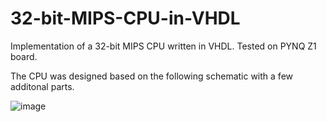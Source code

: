 # 32-bit-MIPS-CPU-in-VHDL
Implementation of a 32-bit MIPS CPU written in VHDL. Tested on PYNQ Z1 board.

The CPU was designed based on the following schematic with a few additonal parts.

![image](https://user-images.githubusercontent.com/54084895/168534458-5360757a-8562-4580-9e1d-f3106246433f.png)

